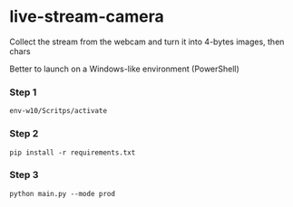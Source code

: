 # live-stream-camera
Collect the stream from the webcam and turn it into 4-bytes images, then chars

Better to launch on a Windows-like environment (PowerShell)

### Step 1
```env-w10/Scritps/activate```

### Step 2
```pip install -r requirements.txt```

### Step 3
```python main.py --mode prod```
